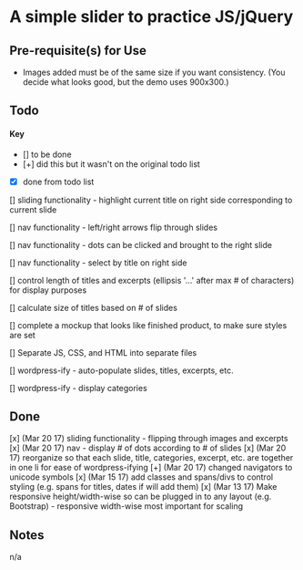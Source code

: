 # A simple slider to practice JS/jQuery

## Pre-requisite(s) for Use 
- Images added must be of the same size if you want consistency. (You decide what looks good, but the demo uses 900x300.)

## Todo

#### Key
- [] to be done
- [+] did this but it wasn't on the original todo list
- [x] done from todo list

[] sliding functionality - highlight current title on right side corresponding to current slide

[] nav functionality - left/right arrows flip through slides

[] nav functionality - dots can be clicked and brought to the right slide

[] nav functionality - select by title on right side

[] control length of titles and excerpts (ellipsis '...' after max # of characters) for display purposes

[] calculate size of titles based on # of slides

[] complete a mockup that looks like finished product, to make sure styles are set

[] Separate JS, CSS, and HTML into separate files

[] wordpress-ify - auto-populate slides, titles, excerpts, etc.

[] wordpress-ify - display categories

## Done
[x] (Mar 20 17) sliding functionality - flipping through images and excerpts
[x] (Mar 20 17) nav - display # of dots according to # of slides
[x] (Mar 20 17) reorganize so that each slide, title, categories, excerpt, etc. are together in one li for ease of wordpress-ifying
[+] (Mar 20 17) changed navigators to unicode symbols
[x] (Mar 15 17) add classes and spans/divs to control styling (e.g. spans for titles, dates if will add them)
[x] (Mar 13 17) Make responsive height/width-wise so can be plugged in to any layout (e.g. Bootstrap)
	- responsive width-wise most important for scaling

## Notes

n/a